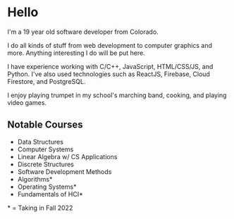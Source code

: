 # Hello

I'm a 19 year old software developer from Colorado.

I do all kinds of stuff from web development to computer graphics and more. Anything interesting I do will be put here.

I have experience working with C/C++, JavaScript, HTML/CSS/JS, and Python.
I've also used technologies such as ReactJS, Firebase, Cloud Firestore, and PostgreSQL.

I enjoy playing trumpet in my school's marching band, cooking, and playing video games.

## Notable Courses

* Data Structures
* Computer Systems
* Linear Algebra w/ CS Applications
* Discrete Structures
* Software Development Methods
* Algorithms*
* Operating Systems*
* Fundamentals of HCI*

\* = Taking in Fall 2022